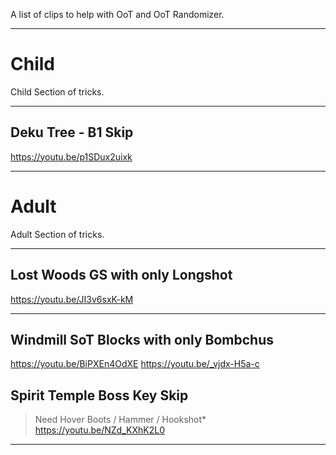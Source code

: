 A list of clips to help with OoT and OoT Randomizer.

---

# Child
Child Section of tricks.

---

## Deku Tree - B1 Skip
https://youtu.be/p1SDux2uixk

---

# Adult 
Adult Section of tricks.

---

## Lost Woods GS with only Longshot
https://youtu.be/JI3v6sxK-kM

---

## Windmill SoT Blocks with only Bombchus
https://youtu.be/BiPXEn4OdXE
https://youtu.be/_vjdx-H5a-c

## Spirit Temple Boss Key Skip
> Need Hover Boots / Hammer / Hookshot*
https://youtu.be/NZd_KXhK2L0

---